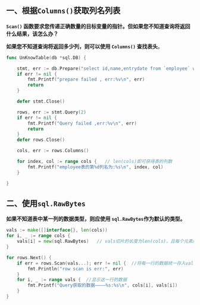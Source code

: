 ## 一、根据`Columns()`获取列名列表

**`Scan()` 函数要求您传递正确数量的目标变量的指针。但如果您不知道查询将返回什么结果，该怎么办？**

**如果您不知道查询将返回多少列，则可以使用 `Columns()` 查找表头**。

```go
func UnKnowTable(db *sql.DB) {

	stmt, err := db.Prepare("select id,name,entrydate from `employee` where id = ?")
	if err != nil {
		fmt.Printf("prepare failed , err:%v\n", err)
		return
	}

	defer stmt.Close()

	rows, err := stmt.Query(2)
	if err != nil {
		fmt.Printf("Query failed ,err:%v\n", err)
		return
	}
	defer rows.Close()

	cols, err := rows.Columns()

    for index, col := range cols {   // len(cols)即可获得表的列数
		fmt.Printf("employee表的第%d列名为:%s\n", index, col)
	}

}
```

## 二、使用`sql.RawBytes`

**如果不知道表中某一列的数据类型，则应使用 `sql.RawBytes`作为默认的类型。**

```go
vals := make([]interface{}, len(cols))
for i, _ := range cols {
    vals[i] = new(sql.RawBytes)   // vals切片的长度为len(cols)，且每个元素的类型为sql.RawBytes
}

for rows.Next() {
    if err = rows.Scan(vals...); err != nil {  //将每一行的数据统一存入vals切片
        fmt.Println("row scan is err:", err)
    }
    for i, _ := range vals {  //显示这一行的数据
        fmt.Printf("Query获取的数据————%s:%s\n", cols[i], vals[i])
    }
}
```

